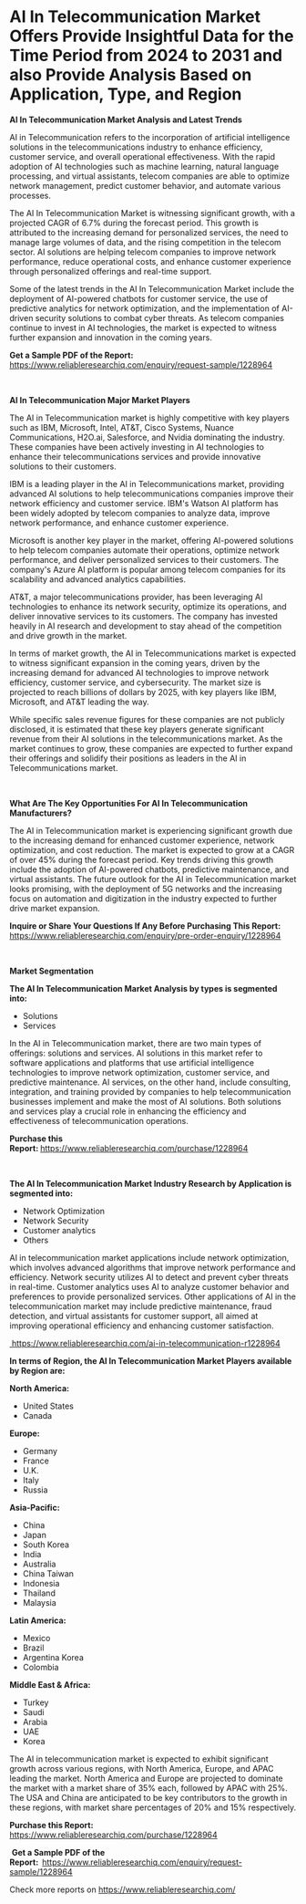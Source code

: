 <p><h1>AI In Telecommunication Market Offers Provide Insightful Data for the Time Period from 2024 to 2031 and also Provide Analysis Based on Application, Type, and Region</h1></p><p><strong>AI In Telecommunication Market Analysis and Latest Trends</strong></p>
<p><p>AI in Telecommunication refers to the incorporation of artificial intelligence solutions in the telecommunications industry to enhance efficiency, customer service, and overall operational effectiveness. With the rapid adoption of AI technologies such as machine learning, natural language processing, and virtual assistants, telecom companies are able to optimize network management, predict customer behavior, and automate various processes.</p><p>The AI In Telecommunication Market is witnessing significant growth, with a projected CAGR of 6.7% during the forecast period. This growth is attributed to the increasing demand for personalized services, the need to manage large volumes of data, and the rising competition in the telecom sector. AI solutions are helping telecom companies to improve network performance, reduce operational costs, and enhance customer experience through personalized offerings and real-time support.</p><p>Some of the latest trends in the AI In Telecommunication Market include the deployment of AI-powered chatbots for customer service, the use of predictive analytics for network optimization, and the implementation of AI-driven security solutions to combat cyber threats. As telecom companies continue to invest in AI technologies, the market is expected to witness further expansion and innovation in the coming years.</p></p>
<p><strong>Get a Sample PDF of the Report:&nbsp;</strong> <a href="https://www.reliableresearchiq.com/enquiry/request-sample/1228964">https://www.reliableresearchiq.com/enquiry/request-sample/1228964</a></p>
<p>&nbsp;</p>
<p><strong>AI In Telecommunication Major Market Players</strong></p>
<p><p>The AI in Telecommunication market is highly competitive with key players such as IBM, Microsoft, Intel, AT&T, Cisco Systems, Nuance Communications, H2O.ai, Salesforce, and Nvidia dominating the industry. These companies have been actively investing in AI technologies to enhance their telecommunications services and provide innovative solutions to their customers.</p><p>IBM is a leading player in the AI in Telecommunications market, providing advanced AI solutions to help telecommunications companies improve their network efficiency and customer service. IBM's Watson AI platform has been widely adopted by telecom companies to analyze data, improve network performance, and enhance customer experience.</p><p>Microsoft is another key player in the market, offering AI-powered solutions to help telecom companies automate their operations, optimize network performance, and deliver personalized services to their customers. The company's Azure AI platform is popular among telecom companies for its scalability and advanced analytics capabilities.</p><p>AT&T, a major telecommunications provider, has been leveraging AI technologies to enhance its network security, optimize its operations, and deliver innovative services to its customers. The company has invested heavily in AI research and development to stay ahead of the competition and drive growth in the market.</p><p>In terms of market growth, the AI in Telecommunications market is expected to witness significant expansion in the coming years, driven by the increasing demand for advanced AI technologies to improve network efficiency, customer service, and cybersecurity. The market size is projected to reach billions of dollars by 2025, with key players like IBM, Microsoft, and AT&T leading the way.</p><p>While specific sales revenue figures for these companies are not publicly disclosed, it is estimated that these key players generate significant revenue from their AI solutions in the telecommunications market. As the market continues to grow, these companies are expected to further expand their offerings and solidify their positions as leaders in the AI in Telecommunications market.</p></p>
<p>&nbsp;</p>
<p><strong>What Are The Key Opportunities For AI In Telecommunication Manufacturers?</strong></p>
<p><p>The AI in Telecommunication market is experiencing significant growth due to the increasing demand for enhanced customer experience, network optimization, and cost reduction. The market is expected to grow at a CAGR of over 45% during the forecast period. Key trends driving this growth include the adoption of AI-powered chatbots, predictive maintenance, and virtual assistants. The future outlook for the AI in Telecommunication market looks promising, with the deployment of 5G networks and the increasing focus on automation and digitization in the industry expected to further drive market expansion.</p></p>
<p><strong>Inquire or Share Your Questions If Any Before Purchasing This Report:</strong> <a href="https://www.reliableresearchiq.com/enquiry/pre-order-enquiry/1228964">https://www.reliableresearchiq.com/enquiry/pre-order-enquiry/1228964</a></p>
<p>&nbsp;</p>
<p><strong>Market Segmentation</strong></p>
<p><strong>The AI In Telecommunication Market Analysis by types is segmented into:</strong></p>
<p><ul><li>Solutions</li><li>Services</li></ul></p>
<p><p>In the AI in Telecommunication market, there are two main types of offerings: solutions and services. AI solutions in this market refer to software applications and platforms that use artificial intelligence technologies to improve network optimization, customer service, and predictive maintenance. AI services, on the other hand, include consulting, integration, and training provided by companies to help telecommunication businesses implement and make the most of AI solutions. Both solutions and services play a crucial role in enhancing the efficiency and effectiveness of telecommunication operations.</p></p>
<p><strong>Purchase this Report:&nbsp;</strong><a href="https://www.reliableresearchiq.com/purchase/1228964">https://www.reliableresearchiq.com/purchase/1228964</a></p>
<p>&nbsp;</p>
<p><strong>The AI In Telecommunication Market Industry Research by Application is segmented into:</strong></p>
<p><ul><li>Network Optimization</li><li>Network Security</li><li>Customer analytics</li><li>Others</li></ul></p>
<p><p>AI in telecommunication market applications include network optimization, which involves advanced algorithms that improve network performance and efficiency. Network security utilizes AI to detect and prevent cyber threats in real-time. Customer analytics uses AI to analyze customer behavior and preferences to provide personalized services. Other applications of AI in the telecommunication market may include predictive maintenance, fraud detection, and virtual assistants for customer support, all aimed at improving operational efficiency and enhancing customer satisfaction.</p></p>
<p><a href="https://www.reliableresearchiq.com/ai-in-telecommunication-r1228964">&nbsp;https://www.reliableresearchiq.com/ai-in-telecommunication-r1228964</a></p>
<p><strong>In terms of Region, the AI In Telecommunication Market Players available by Region are:</strong></p>
<p>
    <p> <strong> North America: </strong>
        <ul>
            <li>United States</li>
            <li>Canada</li>
        </ul>
        </p> 
    <p> <strong> Europe: </strong>
        <ul>
            <li>Germany</li>
            <li>France</li>
            <li>U.K.</li>
            <li>Italy</li>
            <li>Russia</li>
        </ul>
        </p> 
    <p> <strong> Asia-Pacific: </strong>
        <ul>
            <li>China</li>
            <li>Japan</li>
            <li>South Korea</li>
            <li>India</li>
            <li>Australia</li>
            <li>China Taiwan</li>
            <li>Indonesia</li>
            <li>Thailand</li>
            <li>Malaysia</li>
        </ul>
        </p> 
    <p> <strong> Latin America: </strong>
        <ul>
            <li>Mexico</li>
            <li>Brazil</li>
            <li>Argentina Korea</li>
            <li>Colombia</li>
        </ul>
        </p> 
    <p> <strong> Middle East & Africa: </strong>
        <ul>
            <li>Turkey</li>
            <li>Saudi</li>
            <li>Arabia</li>
            <li>UAE</li>
            <li>Korea</li>
        </ul>
    </p>
    </p>
<p><p>The AI in telecommunication market is expected to exhibit significant growth across various regions, with North America, Europe, and APAC leading the market. North America and Europe are projected to dominate the market with a market share of 35% each, followed by APAC with 25%. The USA and China are anticipated to be key contributors to the growth in these regions, with market share percentages of 20% and 15% respectively.</p></p>
<p><strong>Purchase this Report: </strong><a href="https://www.reliableresearchiq.com/purchase/1228964">https://www.reliableresearchiq.com/purchase/1228964</a></p>
<p>&nbsp;<strong>Get a Sample PDF of the Report:&nbsp;&nbsp;</strong><a href="https://www.reliableresearchiq.com/enquiry/request-sample/1228964">https://www.reliableresearchiq.com/enquiry/request-sample/1228964</a></p>
<p><strong></strong></p>
<p>Check more reports on <a href="https://www.reliableresearchiq.com/">https://www.reliableresearchiq.com/</a></p>